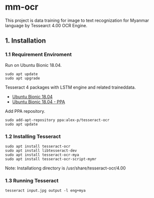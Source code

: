 # mm-ocr

This project is data training for image to text recognization for Myanmar language by Tessearct 4.00 OCR Engine. 

## 1. Installation

### 1.1 Requirement Enviroment
Run on Ubuntu Bionic 18.04.

    sudo apt update
    sudo apt upgrade
    
Tesseract 4 packages with LSTM engine and related traineddata.

* [Ubuntu Bionic 18.04](https://packages.ubuntu.com/bionic/tesseract-ocr-all) 
* [Ubuntu Bionic 18.04 - PPA ](https://launchpad.net/~alex-p/+archive/ubuntu/tesseract-ocr?field.series_filter=bionic)

Add PPA repository.

    sudo add-apt-repository ppa:alex-p/tesseract-ocr
    sudo apt update

### 1.2 Installing Tesseract

    sudo apt install tesseract-ocr
    sudo apt install libtesseract-dev
    sudo apt install tesseract-ocr-mya
    sudo apt install tesseract-ocr-script-mymr
    
Note: Installationg directory is /usr/share/tesseract-ocr/4.00
    
### 1.3 Running Tesseract

    tesseract input.jpg output -l eng+mya
    
